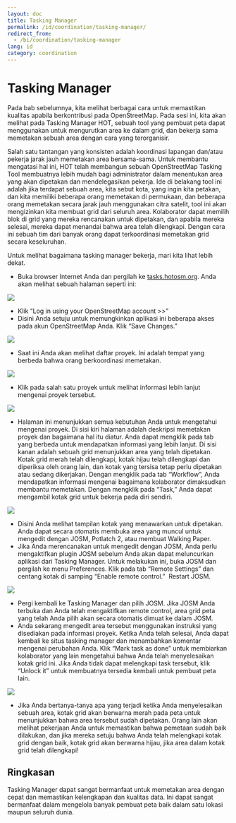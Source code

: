 ```yaml
---
layout: doc
title: Tasking Manager
permalink: /id/coordination/tasking-manager/
redirect_from:
  - /bi/coordination/tasking-manager
lang: id
category: coordination
---
```


Tasking Manager
===============

Pada bab sebelumnya, kita melihat berbagai cara untuk memastikan kualitas
apabila berkontribusi pada OpenStreetMap. Pada sesi ini, kita akan melihat
pada Tasking Manager HOT, sebuah tool yang pembuat peta dapat menggunakan
untuk mengurutkan area ke dalam grid, dan bekerja sama memetakan sebuah 
area dengan cara yang terorganisir.

Salah satu tantangan yang konsisten adalah koordinasi lapangan dan/atau 
pekerja jarak jauh memetakan area bersama-sama. Untuk membantu mengatasi
hal ini, HOT telah membangun sebuah OpenStreetMap Tasking Tool membuatnya
lebih mudah bagi administrator dalam menentukan area yang akan dipetakan 
dan mendelegasikan pekerja. Ide di belakang tool ini adalah jika terdapat
sebuah area, kita sebut kota, yang ingin kita petakan, dan kita memiliki
beberapa orang memetakan di permukaan, dan beberapa orang memetakan secara
jarak jauh menggunakan citra satelit, tool ini akan mengizinkan kita
membuat grid dari seluruh area. Kolaborator dapat memilih blok di grid yang 
mereka rencanakan untuk dipetakan, dan apabila mereka selesai, mereka 
dapat menandai bahwa area telah dilengkapi. Dengan cara ini sebuah tim
dari banyak orang dapat terkoordinasi memetakan grid secara keseluruhan.

Untuk melihat bagaimana tasking manager bekerja, mari kita lihat lebih dekat.

*	Buka browser Internet Anda dan pergilah ke [tasks.hotosm.org](http://tasks.hotosm.org).
	Anda akan melihat sebuah halaman seperti ini:
	
![]({{site.baseurl}}/images/en/intermediate/en_int_ch5_image01.png)

*	Klik “Log in using your OpenStreetMap account \>\>”
*	Disini Anda setuju untuk memungkinkan aplikasi ini beberapa akses
	pada akun OpenStreetMap Anda. Klik “Save Changes.”

![]({{site.baseurl}}/images/en/intermediate/en_int_ch5_image04.png)

*	Saat ini Anda akan melihat daftar proyek. Ini adalah tempat yang
	berbeda bahwa orang berkoordinasi memetakan.

![]({{site.baseurl}}/images/en/intermediate/en_int_ch5_image06.png)

*	Klik pada salah satu proyek untuk melihat informasi lebih lanjut 
	mengenai proyek tersebut.

![]({{site.baseurl}}/images/en/intermediate/en_int_ch5_image03.png)

*	Halaman ini menunjukkan semua kebutuhan Anda untuk mengetahui 
	mengenai proyek. Di sisi kiri halaman adalah deskripsi memetakan
	proyek dan bagaimana hal itu diatur. Anda dapat mengklik pada tab
	yang berbeda untuk mendapatkan informasi yang lebih lanjut. Di
	sisi kanan adalah sebuah grid menunjukkan area yang telah dipetakan.
	Kotak grid merah telah dilengkapi, kotak hijau telah dilengkapi dan
	diperiksa oleh orang lain, dan kotak yang tersisa tetap perlu dipetakan
	atau sedang dikerjakan. Dengan mengklik pada tab “Workflow”, Anda
	mendapatkan informasi mengenai bagaimana kolaborator dimaksudkan
	membantu memetakan. Dengan mengklik pada “Task,” Anda dapat mengambil
	kotak grid untuk bekerja pada diri sendiri.

![]({{site.baseurl}}/images/en/intermediate/en_int_ch5_image07.png)

*	Disini Anda melihat tampilan kotak yang menawarkan untuk dipetakan.
	Anda dapat secara otomatis membuka area yang muncul untuk mengedit 
	dengan JOSM, Potlatch 2, atau membuat Walking Paper.
*	Jika Anda merencanakan untuk mengedit dengan JOSM, Anda perlu mengaktifkan
	plugin JOSM sebelum Anda akan dapat meluncurkan aplikasi dari Tasking
	Manager. Untuk melakukan ini, buka JOSM dan pergilah ke menu Preferences.
	Klik pada tab “Remote Settings” dan centang kotak di samping “Enable
    remote control.”  Restart JOSM.

![]({{site.baseurl}}/images/en/intermediate/en_int_ch5_image05.png)

*	Pergi kembali ke Tasking Manager dan pilih JOSM. Jika JOSM Anda terbuka
	dan Anda telah mengaktifkan remote control, area grid peta yang telah
	Anda pilih akan secara otomatis dimuat ke dalam JOSM.
*	Anda sekarang mengedit area tersebut menggunakan instruksi yang disediakan
	pada informasi proyek. Ketika Anda telah selesai, Anda dapat kembali ke
	situs tasking manager dan menambahkan komentar mengenai perubahan Anda.
	Klik “Mark task as done” untuk membiarkan kolaborator yang lain mengetahui
	bahwa Anda telah menyelesaikan kotak grid ini. Jika Anda tidak dapat
	melengkapi task tersebut, klik “Unlock it” untuk membuatnya tersedia
	kembali untuk pembuat peta lain.

![]({{site.baseurl}}/images/en/intermediate/en_int_ch5_image00.png)

*	Jika Anda bertanya-tanya apa yang terjadi ketika Anda menyelesaikan 
	sebuah area, kotak grid akan berwarna merah pada peta untuk menunjukkan
	bahwa area tersebut sudah dipetakan. Orang lain akan melihat pekerjaan
	Anda untuk memastikan bahwa pemetaan sudah baik dilakukan, dan jika
	mereka setuju bahwa Anda telah melengkapi kotak grid dengan baik, 
	kotak grid akan berwarna hijau, jika area dalam kotak grid telah dilengkapi!
	
Ringkasan
---------
Tasking Manager dapat sangat bermanfaat untuk memetakan area dengan cepat 
dan memastikan kelengkapan dan kualitas data. Ini dapat sangat bermanfaat
dalam mengelola banyak pembuat peta baik dalam satu lokasi maupun seluruh dunia.

